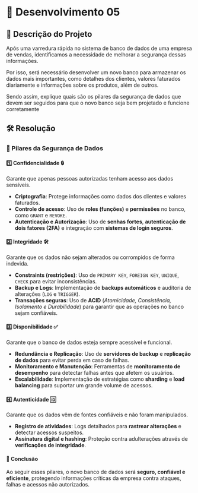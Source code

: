# 📜 Desenvolvimento 05

## 🎯 Descrição do Projeto 

Após uma varredura rápida no sistema de banco de dados de uma empresa de vendas, identificamos a necessidade de melhorar a segurança dessas informações. 

Por isso, será necessário desenvolver um novo banco para armazenar os dados mais importantes, como detalhes dos clientes, valores faturados diariamente e informações sobre os produtos, além de outros. 

Sendo assim, explique quais são os pilares da segurança de dados que devem ser seguidos para que o novo banco seja bem projetado e funcione corretamente

## 🛠️ Resolução

### 🔐 Pilares da Segurança de Dados

#### 1️⃣ Confidencialidade 🔒
Garante que apenas pessoas autorizadas tenham acesso aos dados sensíveis.

- **Criptografia**: Protege informações como dados dos clientes e valores faturados.  
- **Controle de acesso**: Uso de **roles (funções)** e **permissões** no banco, como `GRANT` e `REVOKE`.  
- **Autenticação e Autorização**: Uso de **senhas fortes**, **autenticação de dois fatores (2FA)** e integração com **sistemas de login seguros**.  


#### 2️⃣ Integridade 🛠️
Garante que os dados não sejam alterados ou corrompidos de forma indevida.

- **Constraints (restrições)**: Uso de `PRIMARY KEY`, `FOREIGN KEY`, `UNIQUE`, `CHECK` para evitar inconsistências.  
- **Backup e Logs**: Implementação de **backups automáticos** e auditoria de alterações (`LOG` e `TRIGGER`).  
- **Transações seguras**: Uso de **ACID** (*Atomicidade, Consistência, Isolamento e Durabilidade*) para garantir que as operações no banco sejam confiáveis.  


#### 3️⃣ Disponibilidade ✅
Garante que o banco de dados esteja sempre acessível e funcional.

- **Redundância e Replicação**: Uso de **servidores de backup** e **replicação de dados** para evitar perda em caso de falhas.  
- **Monitoramento e Manutenção**: Ferramentas de **monitoramento de desempenho** para detectar falhas antes que afetem os usuários.  
- **Escalabilidade**: Implementação de estratégias como **sharding** e **load balancing** para suportar um grande volume de acessos.  


#### 4️⃣ Autenticidade 🆔
Garante que os dados vêm de fontes confiáveis e não foram manipulados.

- **Registro de atividades**: Logs detalhados para **rastrear alterações** e detectar acessos suspeitos.  
- **Assinatura digital e hashing**: Proteção contra adulterações através de **verificações de integridade**.  


#### 🚀 Conclusão  
Ao seguir esses pilares, o novo banco de dados será **seguro, confiável e eficiente**, protegendo informações críticas da empresa contra ataques, falhas e acessos não autorizados.

